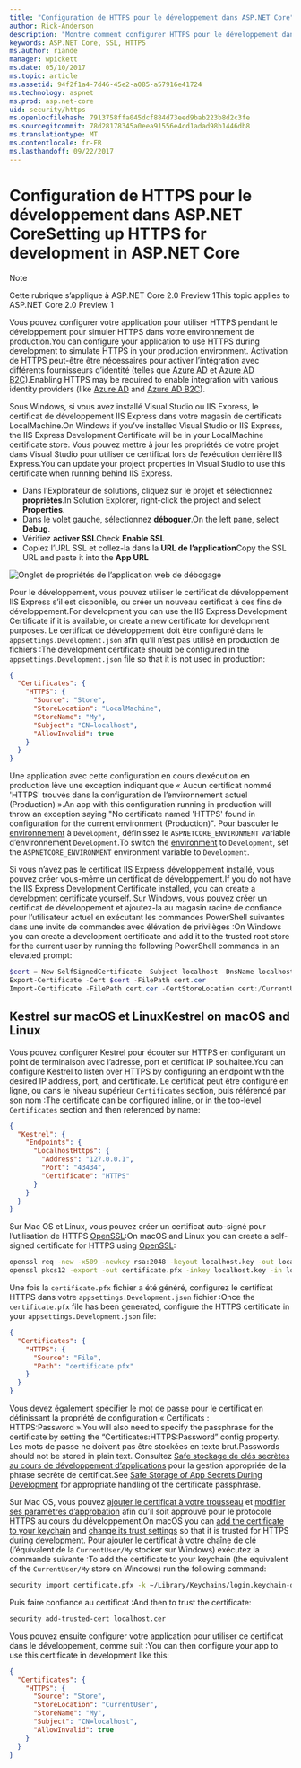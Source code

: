```yaml
---
title: "Configuration de HTTPS pour le développement dans ASP.NET Core"
author: Rick-Anderson
description: "Montre comment configurer HTTPS pour le développement dans ASP.NET 2.0 de base."
keywords: ASP.NET Core, SSL, HTTPS
ms.author: riande
manager: wpickett
ms.date: 05/10/2017
ms.topic: article
ms.assetid: 94f2f1a4-7d46-45e2-a085-a57916e41724
ms.technology: aspnet
ms.prod: asp.net-core
uid: security/https
ms.openlocfilehash: 7913758ffa045dcf884d73eed9bab223b8d2c3fe
ms.sourcegitcommit: 78d28178345a0eea91556e4cd1adad98b1446db8
ms.translationtype: MT
ms.contentlocale: fr-FR
ms.lasthandoff: 09/22/2017
---
```

# <a name="setting-up-https-for-development-in-aspnet-core"></a><span data-ttu-id="85cf3-104">Configuration de HTTPS pour le développement dans ASP.NET Core</span><span class="sxs-lookup"><span data-stu-id="85cf3-104">Setting up HTTPS for development in ASP.NET Core</span></span>

> [!NOTE] 
> <span data-ttu-id="85cf3-105">Cette rubrique s’applique à ASP.NET Core 2.0 Preview 1</span><span class="sxs-lookup"><span data-stu-id="85cf3-105">This topic applies to ASP.NET Core 2.0 Preview 1</span></span>

<span data-ttu-id="85cf3-106">Vous pouvez configurer votre application pour utiliser HTTPS pendant le développement pour simuler HTTPS dans votre environnement de production.</span><span class="sxs-lookup"><span data-stu-id="85cf3-106">You can configure your application to use HTTPS during development to simulate HTTPS in your production environment.</span></span> <span data-ttu-id="85cf3-107">Activation de HTTPS peut-être être nécessaires pour activer l’intégration avec différents fournisseurs d’identité (telles que [Azure AD](https://azure.microsoft.com/services/active-directory) et [Azure AD B2C](https://azure.microsoft.com/services/active-directory-b2c/)).</span><span class="sxs-lookup"><span data-stu-id="85cf3-107">Enabling HTTPS may be required to enable integration with various identity providers (like [Azure AD](https://azure.microsoft.com/services/active-directory) and [Azure AD B2C](https://azure.microsoft.com/services/active-directory-b2c/)).</span></span>

<a name="iisxpress"></a>

<span data-ttu-id="85cf3-108">Sous Windows, si vous avez installé Visual Studio ou IIS Express, le certificat de développement IIS Express dans votre magasin de certificats LocalMachine.</span><span class="sxs-lookup"><span data-stu-id="85cf3-108">On Windows if you’ve installed Visual Studio or IIS Express, the IIS Express Development Certificate will be in your LocalMachine certificate store.</span></span> <span data-ttu-id="85cf3-109">Vous pouvez mettre à jour les propriétés de votre projet dans Visual Studio pour utiliser ce certificat lors de l’exécution derrière IIS Express.</span><span class="sxs-lookup"><span data-stu-id="85cf3-109">You can update your project properties in Visual Studio to use this certificate when running behind IIS Express.</span></span>

   * <span data-ttu-id="85cf3-110">Dans l’Explorateur de solutions, cliquez sur le projet et sélectionnez **propriétés**.</span><span class="sxs-lookup"><span data-stu-id="85cf3-110">In Solution Explorer, right-click the project and select **Properties**.</span></span>
   * <span data-ttu-id="85cf3-111">Dans le volet gauche, sélectionnez **déboguer**.</span><span class="sxs-lookup"><span data-stu-id="85cf3-111">On the left pane, select **Debug**.</span></span>
   * <span data-ttu-id="85cf3-112">Vérifiez **activer SSL**</span><span class="sxs-lookup"><span data-stu-id="85cf3-112">Check **Enable SSL**</span></span>
   * <span data-ttu-id="85cf3-113">Copiez l’URL SSL et collez-la dans la **URL de l’application**</span><span class="sxs-lookup"><span data-stu-id="85cf3-113">Copy the SSL URL and paste it into the **App URL**</span></span>

![Onglet de propriétés de l’application web de débogage](enforcing-ssl/_static/ssl.png)

<span data-ttu-id="85cf3-115">Pour le développement, vous pouvez utiliser le certificat de développement IIS Express s’il est disponible, ou créer un nouveau certificat à des fins de développement.</span><span class="sxs-lookup"><span data-stu-id="85cf3-115">For development you can use the IIS Express Development Certificate if it is available, or create a new certificate for development purposes.</span></span> <span data-ttu-id="85cf3-116">Le certificat de développement doit être configuré dans le `appsettings.Development.json` afin qu’il n’est pas utilisé en production de fichiers :</span><span class="sxs-lookup"><span data-stu-id="85cf3-116">The development certificate should be configured in the `appsettings.Development.json` file so that it is not used in production:</span></span>

```json
{
  "Certificates": {
    "HTTPS": {
      "Source": "Store",
      "StoreLocation": "LocalMachine",
      "StoreName": "My",
      "Subject": "CN=localhost",
      "AllowInvalid": true
    }
  }
}
```

<span data-ttu-id="85cf3-117">Une application avec cette configuration en cours d’exécution en production lève une exception indiquant que « Aucun certificat nommé 'HTTPS' trouvés dans la configuration de l’environnement actuel (Production) ».</span><span class="sxs-lookup"><span data-stu-id="85cf3-117">An app with this configuration running in production will throw an exception saying "No certificate named 'HTTPS' found in configuration for the current environment (Production)".</span></span> <span data-ttu-id="85cf3-118">Pour basculer le [environnement](xref:fundamentals/environments) à `Development`, définissez le `ASPNETCORE_ENVIRONMENT` variable d’environnement `Development`.</span><span class="sxs-lookup"><span data-stu-id="85cf3-118">To switch the [environment](xref:fundamentals/environments) to `Development`, set the `ASPNETCORE_ENVIRONMENT` environment variable to `Development`.</span></span>

<span data-ttu-id="85cf3-119">Si vous n’avez pas le certificat IIS Express développement installé, vous pouvez créer vous-même un certificat de développement.</span><span class="sxs-lookup"><span data-stu-id="85cf3-119">If you do not have the IIS Express Development Certificate installed, you can create a development certificate yourself.</span></span> <span data-ttu-id="85cf3-120">Sur Windows, vous pouvez créer un certificat de développement et ajoutez-la au magasin racine de confiance pour l’utilisateur actuel en exécutant les commandes PowerShell suivantes dans une invite de commandes avec élévation de privilèges :</span><span class="sxs-lookup"><span data-stu-id="85cf3-120">On Windows you can create a development certificate and add it to the trusted root store for the current user by running the following PowerShell commands in an elevated prompt:</span></span>

```powershell
$cert = New-SelfSignedCertificate -Subject localhost -DnsName localhost -FriendlyName "ASP.NET Core Development" -KeyUsage DigitalSignature -TextExtension @("2.5.29.37={text}1.3.6.1.5.5.7.3.1") 
Export-Certificate -Cert $cert -FilePath cert.cer
Import-Certificate -FilePath cert.cer -CertStoreLocation cert:/CurrentUser/Root
```

<a name="OpenSSL"></a>

## <a name="kestrel-on--macos-and-linux"></a><span data-ttu-id="85cf3-121">Kestrel sur macOS et Linux</span><span class="sxs-lookup"><span data-stu-id="85cf3-121">Kestrel on  macOS and Linux</span></span>

<span data-ttu-id="85cf3-122">Vous pouvez configurer Kestrel pour écouter sur HTTPS en configurant un point de terminaison avec l’adresse, port et certificat IP souhaitée.</span><span class="sxs-lookup"><span data-stu-id="85cf3-122">You can  configure Kestrel to listen over HTTPS by configuring an endpoint with the desired IP address, port, and certificate.</span></span> <span data-ttu-id="85cf3-123">Le certificat peut être configuré en ligne, ou dans le niveau supérieur `Certificates` section, puis référencé par son nom :</span><span class="sxs-lookup"><span data-stu-id="85cf3-123">The certificate can be configured inline, or in the top-level `Certificates` section and then referenced by name:</span></span>

```json
{
  "Kestrel": {
    "Endpoints": {
      "LocalhostHttps": {
        "Address": "127.0.0.1",
        "Port": "43434",
        "Certificate": "HTTPS"
      }
    }
  }
}

```

<span data-ttu-id="85cf3-124">Sur Mac OS et Linux, vous pouvez créer un certificat auto-signé pour l’utilisation de HTTPS [OpenSSL](https://www.openssl.org/):</span><span class="sxs-lookup"><span data-stu-id="85cf3-124">On macOS and Linux you can create a self-signed certificate for HTTPS using [OpenSSL](https://www.openssl.org/):</span></span>

```bash
openssl req -new -x509 -newkey rsa:2048 -keyout localhost.key -out localhost.cer -days 365 -subj /CN=localhost
openssl pkcs12 -export -out certificate.pfx -inkey localhost.key -in localhost.cer
```

<span data-ttu-id="85cf3-125">Une fois la `certificate.pfx` fichier a été généré, configurez le certificat HTTPS dans votre `appsettings.Development.json` fichier :</span><span class="sxs-lookup"><span data-stu-id="85cf3-125">Once the `certificate.pfx` file has been generated, configure the HTTPS certificate in your `appsettings.Development.json` file:</span></span>

```json
{
  "Certificates": {
    "HTTPS": {
      "Source": "File",
      "Path": "certificate.pfx"
    }
  }
}
```

<span data-ttu-id="85cf3-126">Vous devez également spécifier le mot de passe pour le certificat en définissant la propriété de configuration « Certificats : HTTPS:Password ».</span><span class="sxs-lookup"><span data-stu-id="85cf3-126">You will also need to specify the passphrase for the certificate by setting the “Certificates:HTTPS:Password” config property.</span></span> <span data-ttu-id="85cf3-127">Les mots de passe ne doivent pas être stockées en texte brut.</span><span class="sxs-lookup"><span data-stu-id="85cf3-127">Passwords should not be stored in plain text.</span></span> <span data-ttu-id="85cf3-128">Consultez [Safe stockage de clés secrètes au cours de développement d’applications](app-secrets.md) pour la gestion appropriée de la phrase secrète de certificat.</span><span class="sxs-lookup"><span data-stu-id="85cf3-128">See [Safe Storage of App Secrets During Development](app-secrets.md) for appropriate handling of the certificate passphrase.</span></span>

<span data-ttu-id="85cf3-129">Sur Mac OS, vous pouvez [ajouter le certificat à votre trousseau](https://support.apple.com/kb/PH20129?locale=en_US) et [modifier ses paramètres d’approbation](https://support.apple.com/kb/PH20127?locale=en_US&viewlocale=en_US) afin qu’il soit approuvé pour le protocole HTTPS au cours du développement.</span><span class="sxs-lookup"><span data-stu-id="85cf3-129">On macOS you can [add the certificate to your keychain](https://support.apple.com/kb/PH20129?locale=en_US) and [change its trust settings](https://support.apple.com/kb/PH20127?locale=en_US&viewlocale=en_US) so that it is trusted for HTTPS during development.</span></span> <span data-ttu-id="85cf3-130">Pour ajouter le certificat à votre chaîne de clé (l’équivalent de la `CurrentUser/My` stocker sur Windows) exécutez la commande suivante :</span><span class="sxs-lookup"><span data-stu-id="85cf3-130">To add the certificate to your keychain (the equivalent of the `CurrentUser/My` store on Windows) run the following command:</span></span>

```bash
security import certificate.pfx -k ~/Library/Keychains/login.keychain-db
```

<span data-ttu-id="85cf3-131">Puis faire confiance au certificat :</span><span class="sxs-lookup"><span data-stu-id="85cf3-131">And then to trust the certificate:</span></span>

```bash
security add-trusted-cert localhost.cer
```

<span data-ttu-id="85cf3-132">Vous pouvez ensuite configurer votre application pour utiliser ce certificat dans le développement, comme suit :</span><span class="sxs-lookup"><span data-stu-id="85cf3-132">You can then configure your app to use this certificate in development like this:</span></span>

```json
{
  "Certificates": {
    "HTTPS": {
      "Source": "Store",
      "StoreLocation": "CurrentUser",
      "StoreName": "My",
      "Subject": "CN=localhost",
      "AllowInvalid": true
    }
  }
}
```
